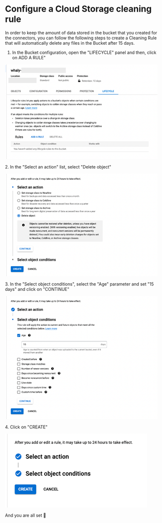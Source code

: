 # Configure a Cloud Storage cleaning rule

In order to keep the amount of data stored in the bucket that you created for the connectors, you can follow the following steps to create a Cleaning Rule that will automatically delete any files in the Bucket after 15 days.

1. In the Bucket configuration, open the "LIFECYCLE" panel and then, click on ADD A RULE"

![](<../../.gitbook/assets/Screenshot 2022-05-18 at 11.01.57.png>)

2\. In the "Select an action" list, select "Delete object"

![](<../../.gitbook/assets/Screenshot 2022-05-18 at 11.02.11 (1).png>)

3\. In the "Select object conditions", select the "Age" parameter and set "15 days" and click on "CONTINUE"

![](<../../.gitbook/assets/Screenshot 2022-05-18 at 11.02.33.png>)

4\. Click on "CREATE"

![](<../../.gitbook/assets/Screenshot 2022-05-18 at 11.02.51.png>)

And you are all set 🤗
